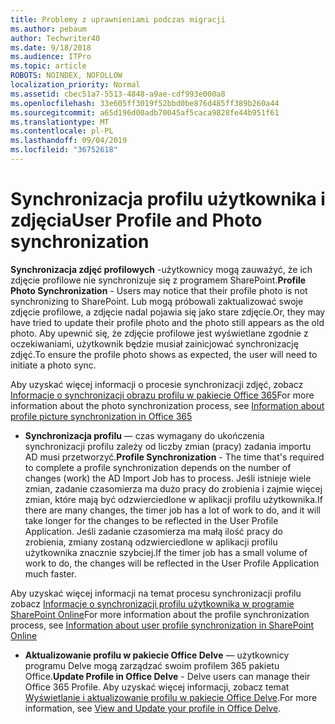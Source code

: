 ```yaml
---
title: Problemy z uprawnieniami podczas migracji
ms.author: pebaum
author: Techwriter40
ms.date: 9/18/2018
ms.audience: ITPro
ms.topic: article
ROBOTS: NOINDEX, NOFOLLOW
localization_priority: Normal
ms.assetid: cbec51a7-5513-4848-a9ae-cdf993e000a8
ms.openlocfilehash: 33e605ff3019f52bbd0be876d485ff389b260a44
ms.sourcegitcommit: a65d196d00adb70045af5caca9828fe44b951f61
ms.translationtype: MT
ms.contentlocale: pl-PL
ms.lasthandoff: 09/04/2019
ms.locfileid: "36752618"
---
```

# <a name="user-profile-and-photo-synchronization"></a><span data-ttu-id="e48bf-102">Synchronizacja profilu użytkownika i zdjęcia</span><span class="sxs-lookup"><span data-stu-id="e48bf-102">User Profile and Photo synchronization</span></span>

 <span data-ttu-id="e48bf-103">**Synchronizacja zdjęć profilowych** -użytkownicy mogą zauważyć, że ich zdjęcie profilowe nie synchronizuje się z programem SharePoint.</span><span class="sxs-lookup"><span data-stu-id="e48bf-103">**Profile Photo Synchronization** - Users may notice that their profile photo is not synchronizing to SharePoint.</span></span> <span data-ttu-id="e48bf-104">Lub mogą próbowali zaktualizować swoje zdjęcie profilowe, a zdjęcie nadal pojawia się jako stare zdjęcie.</span><span class="sxs-lookup"><span data-stu-id="e48bf-104">Or, they may have tried to update their profile photo and the photo still appears as the old photo.</span></span> <span data-ttu-id="e48bf-105">Aby upewnić się, że zdjęcie profilowe jest wyświetlane zgodnie z oczekiwaniami, użytkownik będzie musiał zainicjować synchronizację zdjęć.</span><span class="sxs-lookup"><span data-stu-id="e48bf-105">To ensure the profile photo shows as expected, the user will need to initiate a photo sync.</span></span> 
  
<span data-ttu-id="e48bf-106">Aby uzyskać więcej informacji o procesie synchronizacji zdjęć, zobacz [Informacje o synchronizacji obrazu profilu w pakiecie Office 365](https://go.microsoft.com/fwlink/?linkid=2022634)</span><span class="sxs-lookup"><span data-stu-id="e48bf-106">For more information about the photo synchronization process, see [Information about profile picture synchronization in Office 365](https://go.microsoft.com/fwlink/?linkid=2022634)</span></span>
  
- <span data-ttu-id="e48bf-107">**Synchronizacja profilu** — czas wymagany do ukończenia synchronizacji profilu zależy od liczby zmian (pracy) zadania importu AD musi przetworzyć.</span><span class="sxs-lookup"><span data-stu-id="e48bf-107">**Profile Synchronization** - The time that's required to complete a profile synchronization depends on the number of changes (work) the AD Import Job has to process.</span></span> <span data-ttu-id="e48bf-108">Jeśli istnieje wiele zmian, zadanie czasomierza ma dużo pracy do zrobienia i zajmie więcej zmian, które mają być odzwierciedlone w aplikacji profilu użytkownika.</span><span class="sxs-lookup"><span data-stu-id="e48bf-108">If there are many changes, the timer job has a lot of work to do, and it will take longer for the changes to be reflected in the User Profile Application.</span></span> <span data-ttu-id="e48bf-109">Jeśli zadanie czasomierza ma małą ilość pracy do zrobienia, zmiany zostaną odzwierciedlone w aplikacji profilu użytkownika znacznie szybciej.</span><span class="sxs-lookup"><span data-stu-id="e48bf-109">If the timer job has a small volume of work to do, the changes will be reflected in the User Profile Application much faster.</span></span> 
  
<span data-ttu-id="e48bf-110">Aby uzyskać więcej informacji na temat procesu synchronizacji profilu zobacz [Informacje o synchronizacji profilu użytkownika w programie SharePoint Online](https://go.microsoft.com/fwlink/?linkid=2022639)</span><span class="sxs-lookup"><span data-stu-id="e48bf-110">For more information about the profile synchronization process, see [Information about user profile synchronization in SharePoint Online](https://go.microsoft.com/fwlink/?linkid=2022639)</span></span>
    
- <span data-ttu-id="e48bf-111">**Aktualizowanie profilu w pakiecie Office Delve** — użytkownicy programu Delve mogą zarządzać swoim profilem 365 pakietu Office.</span><span class="sxs-lookup"><span data-stu-id="e48bf-111">**Update Profile in Office Delve** - Delve users can manage their Office 365 Profile.</span></span> <span data-ttu-id="e48bf-112">Aby uzyskać więcej informacji, zobacz temat [Wyświetlanie i aktualizowanie profilu w pakiecie Office Delve](https://support.office.com/article/View-and-update-your-profile-in-Office-Delve-4e84343b-eedf-45a1-aeb9-8627ccca14ba).</span><span class="sxs-lookup"><span data-stu-id="e48bf-112">For more information, see [View and Update your profile in Office Delve](https://support.office.com/article/View-and-update-your-profile-in-Office-Delve-4e84343b-eedf-45a1-aeb9-8627ccca14ba).</span></span>
    

